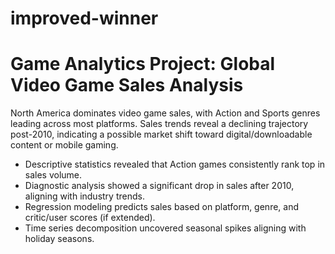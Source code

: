 # improved-winner

#  Game Analytics Project: Global Video Game Sales Analysis

North America dominates video game sales, with Action and Sports genres leading across most platforms. Sales trends reveal a declining trajectory post-2010, indicating a possible market shift toward digital/downloadable content or mobile gaming.
- Descriptive statistics revealed that Action games consistently rank top in sales volume.
- Diagnostic analysis showed a significant drop in sales after 2010, aligning with industry trends.
- Regression modeling predicts sales based on platform, genre, and critic/user scores (if extended).
- Time series decomposition uncovered seasonal spikes aligning with holiday seasons.
